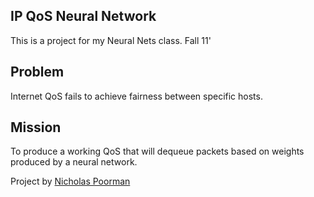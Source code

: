 IP QoS Neural Network
---------------------

This is a project for my Neural Nets class. Fall 11'


Problem
-------

Internet QoS fails to achieve fairness between specific hosts.


Mission
-------

To produce a working QoS that will dequeue packets based on weights produced by a neural network.


Project by [Nicholas Poorman](http://poorman.me)
